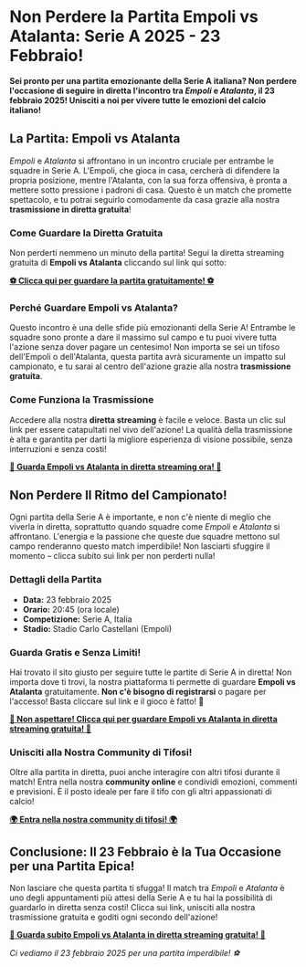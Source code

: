 # Non Perdere la Partita Empoli vs Atalanta: Serie A 2025 - 23 Febbraio!

**Sei pronto per una partita emozionante della Serie A italiana? Non perdere l'occasione di seguire in diretta l'incontro tra _Empoli_ e _Atalanta_, il 23 febbraio 2025! Unisciti a noi per vivere tutte le emozioni del calcio italiano!**

## La Partita: Empoli vs Atalanta

_Empoli_ e _Atalanta_ si affrontano in un incontro cruciale per entrambe le squadre in Serie A. L'Empoli, che gioca in casa, cercherà di difendere la propria posizione, mentre l'Atalanta, con la sua forza offensiva, è pronta a mettere sotto pressione i padroni di casa. Questo è un match che promette spettacolo, e tu potrai seguirlo comodamente da casa grazie alla nostra **trasmissione in diretta gratuita**!

### Come Guardare la Diretta Gratuita

Non perderti nemmeno un minuto della partita! Segui la diretta streaming gratuita di **Empoli vs Atalanta** cliccando sul link qui sotto:

[**⚽ Clicca qui per guardare la partita gratuitamente! ⚽**](https://tinyurl.com/livestreamfreeo?st=Empoli+vs+Atalanta&si=gh)

### Perché Guardare Empoli vs Atalanta?

Questo incontro è una delle sfide più emozionanti della Serie A! Entrambe le squadre sono pronte a dare il massimo sul campo e tu puoi vivere tutta l'azione senza dover pagare un centesimo! Non importa se sei un tifoso dell'Empoli o dell'Atalanta, questa partita avrà sicuramente un impatto sul campionato, e tu sarai al centro dell'azione grazie alla nostra **trasmissione gratuita**.

### Come Funziona la Trasmissione

Accedere alla nostra **diretta streaming** è facile e veloce. Basta un clic sul link per essere catapultati nel vivo dell'azione! La qualità della trasmissione è alta e garantita per darti la migliore esperienza di visione possibile, senza interruzioni e senza costi!

[**🎥 Guarda Empoli vs Atalanta in diretta streaming ora! 🎥**](https://tinyurl.com/livestreamfreeo?st=Empoli+vs+Atalanta&si=gh)

## Non Perdere Il Ritmo del Campionato!

Ogni partita della Serie A è importante, e non c'è niente di meglio che viverla in diretta, soprattutto quando squadre come _Empoli_ e _Atalanta_ si affrontano. L'energia e la passione che queste due squadre mettono sul campo renderanno questo match imperdibile! Non lasciarti sfuggire il momento – clicca subito sui link per non perderti nulla!

### Dettagli della Partita

- **Data:** 23 febbraio 2025
- **Orario:** 20:45 (ora locale)
- **Competizione:** Serie A, Italia
- **Stadio:** Stadio Carlo Castellani (Empoli)

### Guarda Gratis e Senza Limiti!

Hai trovato il sito giusto per seguire tutte le partite di Serie A in diretta! Non importa dove ti trovi, la nostra piattaforma ti permette di guardare **Empoli vs Atalanta** gratuitamente. **Non c'è bisogno di registrarsi** o pagare per l'accesso! Basta cliccare sul link e il gioco è fatto! 📲

[**🚨 Non aspettare! Clicca qui per guardare Empoli vs Atalanta in diretta streaming gratuita! 🚨**](https://tinyurl.com/livestreamfreeo?st=Empoli+vs+Atalanta&si=gh)

### Unisciti alla Nostra Community di Tifosi!

Oltre alla partita in diretta, puoi anche interagire con altri tifosi durante il match! Entra nella nostra **community online** e condividi emozioni, commenti e previsioni. È il posto ideale per fare il tifo con gli altri appassionati di calcio!

[**🌍 Entra nella nostra community di tifosi! 🌍**](https://tinyurl.com/livestreamfreeo?st=Empoli+vs+Atalanta&si=gh)

## Conclusione: Il 23 Febbraio è la Tua Occasione per una Partita Epica!

Non lasciare che questa partita ti sfugga! Il match tra _Empoli_ e _Atalanta_ è uno degli appuntamenti più attesi della Serie A e tu hai la possibilità di guardarlo in diretta senza costi! Clicca sui link, unisciti alla nostra trasmissione gratuita e goditi ogni secondo dell'azione!

[**🔴 Guarda subito Empoli vs Atalanta in diretta streaming gratuita! 🔴**](https://tinyurl.com/livestreamfreeo?st=Empoli+vs+Atalanta&si=gh)

_Ci vediamo il 23 febbraio 2025 per una partita imperdibile! ⚽_
